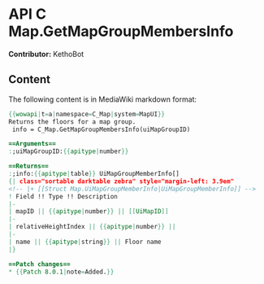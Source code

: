 # API C Map.GetMapGroupMembersInfo

**Contributor:** KethoBot

## Content

The following content is in MediaWiki markdown format:

```mediawiki
{{wowapi|t=a|namespace=C_Map|system=MapUI}}
Returns the floors for a map group.
 info = C_Map.GetMapGroupMembersInfo(uiMapGroupID)

==Arguments==
:;uiMapGroupID:{{apitype|number}}

==Returns==
:;info:{{apitype|table}} UiMapGroupMemberInfo[]
{| class="sortable darktable zebra" style="margin-left: 3.9em"
<!-- |+ [[Struct Map.UiMapGroupMemberInfo|UiMapGroupMemberInfo]] -->
! Field !! Type !! Description
|-
| mapID || {{apitype|number}} || [[UiMapID]]
|-
| relativeHeightIndex || {{apitype|number}} ||
|-
| name || {{apitype|string}} || Floor name
|}

==Patch changes==
* {{Patch 8.0.1|note=Added.}}
```